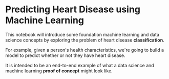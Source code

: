 # Predicting Heart Disease using Machine Learning

This notebook will introduce some foundation machine learning and data science concepts by exploring the problem of heart disease **classification**.

For example, given a person's health characteristics, we're going to build a model to predict whether or not they have heart disease.

It is intended to be an end-to-end example of what a data science and machine learning **proof of concept** might look like.
